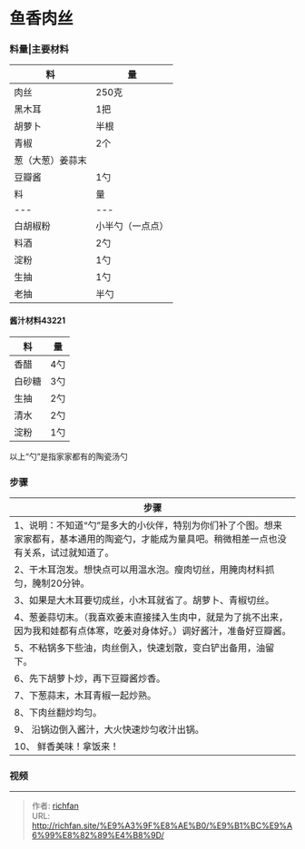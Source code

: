 # 鱼香肉丝


### 料量|主要材料
|料|量|
|---|---|
|肉丝|250克|
|黑木耳|1把|
|胡萝卜|半根|
|青椒|2个|
|葱（大葱）姜蒜末|
|豆瓣酱|1勺||腌肉材料	
|料|量|
|---|---|
|白胡椒粉|小半勺（一点点）|
|料酒|2勺|
|淀粉|1勺|
|生抽|1勺|
|老抽|半勺|

#### 酱汁材料43221
|料|量|
|---|---|
|香醋|4勺|
|白砂糖|3勺|
|生抽|2勺|
|清水|2勺|
|淀粉|1勺|

以上“勺”是指家家都有的陶瓷汤勺

### 步骤

|步骤|
|---|
|1、说明：不知道“勺”是多大的小伙伴，特别为你们补了个图。想来家家都有，基本通用的陶瓷勺，才能成为量具吧。稍微相差一点也没有关系，试过就知道了。|
|2、干木耳泡发。想快点可以用温水泡。瘦肉切丝，用腌肉材料抓匀，腌制20分钟。|
|3、如果是大木耳要切成丝，小木耳就省了。胡萝卜、青椒切丝。|
|4、葱姜蒜切末。（我喜欢姜末直接揉入生肉中，就是为了挑不出来，因为我和娃都有点体寒，吃姜对身体好。）调好酱汁，准备好豆瓣酱。|
|5、不粘锅多下些油，肉丝倒入，快速划散，变白铲出备用，油留下。|
|6、先下胡萝卜炒，再下豆瓣酱炒香。|
|7、下葱蒜末，木耳青椒一起炒熟。|
|8、下肉丝翻炒均匀。|
|9、 沿锅边倒入酱汁，大火快速炒匀收汁出锅。|
|10、 鲜香美味！拿饭来！|


### 视频

---

> 作者: [richfan](https://richfan.site/)  
> URL: http://richfan.site/%E9%A3%9F%E8%AE%B0/%E9%B1%BC%E9%A6%99%E8%82%89%E4%B8%9D/  

